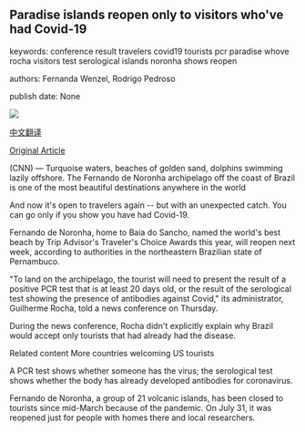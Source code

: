 ## Paradise islands reopen only to visitors who've had Covid-19

keywords: conference result travelers covid19 tourists pcr paradise whove rocha visitors test serological islands noronha shows reopen

authors: Fernanda Wenzel, Rodrigo Pedroso

publish date: None

![](https://cdn.cnn.com/cnnnext/dam/assets/200828132438-praia-do-sancho-restricted-super-tease.jpg)

[中文翻译](Paradise%20islands%20reopen%20only%20to%20visitors%20who%27ve%20had%20Covid-19_zh.md)

[Original Article](https://edition.cnn.com/travel/article/fernando-de-noronha-brazil-reopens-covid-19/index.html)

(CNN) — Turquoise waters, beaches of golden sand, dolphins swimming lazily offshore. The Fernando de Noronha archipelago off the coast of Brazil is one of the most beautiful destinations anywhere in the world

And now it's open to travelers again -- but with an unexpected catch. You can go only if you show you have had Covid-19.

Fernando de Noronha, home to Baia do Sancho, named the world's best beach by Trip Advisor's Traveler's Choice Awards this year, will reopen next week, according to authorities in the northeastern Brazilian state of Pernambuco.

"To land on the archipelago, the tourist will need to present the result of a positive PCR test that is at least 20 days old, or the result of the serological test showing the presence of antibodies against Covid," its administrator, Guilherme Rocha, told a news conference on Thursday.

During the news conference, Rocha didn't explicitly explain why Brazil would accept only tourists that had already had the disease.

Related content More countries welcoming US tourists

A PCR test shows whether someone has the virus; the serological test shows whether the body has already developed antibodies for coronavirus.

Fernando de Noronha, a group of 21 volcanic islands, has been closed to tourists since mid-March because of the pandemic. On July 31, it was reopened just for people with homes there and local researchers.